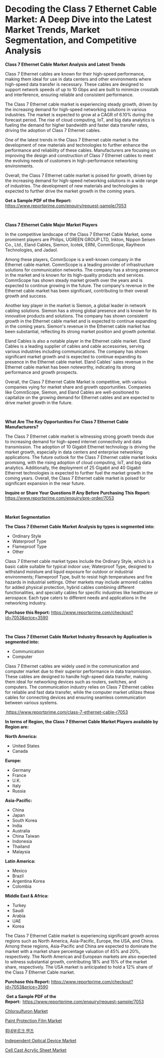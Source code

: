 <p><h1>Decoding the Class 7 Ethernet Cable Market: A Deep Dive into the Latest Market Trends, Market Segmentation, and Competitive Analysis</h1></p><p><strong>Class 7 Ethernet Cable Market Analysis and Latest Trends</strong></p>
<p><p>Class 7 Ethernet cables are known for their high-speed performance, making them ideal for use in data centers and other environments where high-speed data transfer is necessary. These cables are designed to support network speeds of up to 10 Gbps and are built to minimize crosstalk and interference, ensuring reliable and consistent performance.</p><p>The Class 7 Ethernet cable market is experiencing steady growth, driven by the increasing demand for high-speed networking solutions in various industries. The market is expected to grow at a CAGR of 6.10% during the forecast period. The rise of cloud computing, IoT, and big data analytics is fueling the demand for higher bandwidth and faster data transfer rates, driving the adoption of Class 7 Ethernet cables.</p><p>One of the latest trends in the Class 7 Ethernet cable market is the development of new materials and technologies to further enhance the performance and reliability of these cables. Manufacturers are focusing on improving the design and construction of Class 7 Ethernet cables to meet the evolving needs of customers in high-performance networking environments.</p><p>Overall, the Class 7 Ethernet cable market is poised for growth, driven by the increasing demand for high-speed networking solutions in a wide range of industries. The development of new materials and technologies is expected to further drive the market growth in the coming years.</p></p>
<p><strong>Get a Sample PDF of the Report:&nbsp;</strong> <a href="https://www.reportprime.com/enquiry/request-sample/7053">https://www.reportprime.com/enquiry/request-sample/7053</a></p>
<p>&nbsp;</p>
<p><strong>Class 7 Ethernet Cable Major Market Players</strong></p>
<p><p>In the competitive landscape of the Class 7 Ethernet Cable Market, some prominent players are Philips, UGREEN GROUP LTD, Inkton, Nippon Seisen Co., Ltd., Eland Cables, Siemon, Icotek, ERNI, CommScope, Raytheon Technologies, and Jadaol. </p><p>Among these players, CommScope is a well-known company in the Ethernet cable market. CommScope is a leading provider of infrastructure solutions for communication networks. The company has a strong presence in the market and is known for its high-quality products and services. CommScope has shown steady market growth over the years and is expected to continue growing in the future. The company's revenue in the Ethernet cable market has been significant, contributing to their overall growth and success.</p><p>Another key player in the market is Siemon, a global leader in network cabling solutions. Siemon has a strong global presence and is known for its innovative products and solutions. The company has shown consistent growth in the Ethernet cable market and is expected to continue expanding in the coming years. Siemon's revenue in the Ethernet cable market has been substantial, reflecting its strong market position and growth potential.</p><p>Eland Cables is also a notable player in the Ethernet cable market. Eland Cables is a leading supplier of cables and cable accessories, serving various industries including communications. The company has shown significant market growth and is expected to continue expanding its presence in the Ethernet cable market. Eland Cables' sales revenue in the Ethernet cable market has been noteworthy, indicating its strong performance and growth prospects.</p><p>Overall, the Class 7 Ethernet Cable Market is competitive, with various companies vying for market share and growth opportunities. Companies like CommScope, Siemon, and Eland Cables are well-positioned to capitalize on the growing demand for Ethernet cables and are expected to drive market growth in the future.</p></p>
<p>&nbsp;</p>
<p><strong>What Are The Key Opportunities For Class 7 Ethernet Cable Manufacturers?</strong></p>
<p><p>The Class 7 Ethernet cable market is witnessing strong growth trends due to increasing demand for high-speed internet connectivity and data transmission. The adoption of 10 Gigabit Ethernet technology is driving the market growth, especially in data centers and enterprise networking applications. The future outlook for the Class 7 Ethernet cable market looks promising, with the rising adoption of cloud computing, IoT, and big data analytics. Additionally, the deployment of 25 Gigabit and 40 Gigabit Ethernet technologies is expected to further fuel the market growth in the coming years. Overall, the Class 7 Ethernet cable market is poised for significant expansion in the near future.</p></p>
<p><strong>Inquire or Share Your Questions If Any Before Purchasing This Report:</strong> <a href="https://www.reportprime.com/enquiry/pre-order/7053">https://www.reportprime.com/enquiry/pre-order/7053</a></p>
<p>&nbsp;</p>
<p><strong>Market Segmentation</strong></p>
<p><strong>The Class 7 Ethernet Cable Market Analysis by types is segmented into:</strong></p>
<p><ul><li>Ordinary Style</li><li>Waterproof Type</li><li>Flameproof Type</li><li>Other</li></ul></p>
<p><p>Class 7 Ethernet cable market types include the Ordinary Style, which is a basic cable suitable for typical indoor use; Waterproof Type, designed to withstand moisture and liquid exposure for outdoor or industrial environments; Flameproof Type, built to resist high temperatures and fire hazards in industrial settings. Other markets may include armored cables for added physical protection, hybrid cables combining different functionalities, and specialty cables for specific industries like healthcare or aerospace. Each type caters to different needs and applications in the networking industry.</p></p>
<p><strong>Purchase this Report:&nbsp;</strong><a href="https://www.reportprime.com/checkout?id=7053&price=3590">https://www.reportprime.com/checkout?id=7053&price=3590</a></p>
<p>&nbsp;</p>
<p><strong>The Class 7 Ethernet Cable Market Industry Research by Application is segmented into:</strong></p>
<p><ul><li>Communication</li><li>Computer</li></ul></p>
<p><p>Class 7 Ethernet cables are widely used in the communication and computer market due to their superior performance in data transmission. These cables are designed to handle high-speed data transfer, making them ideal for networking devices such as routers, switches, and computers. The communication industry relies on Class 7 Ethernet cables for reliable and fast data transfer, while the computer market utilizes these cables for connecting devices and ensuring seamless communication between various systems.</p></p>
<p><a href="https://www.reportprime.com/class-7-ethernet-cable-r7053">&nbsp;https://www.reportprime.com/class-7-ethernet-cable-r7053</a></p>
<p><strong>In terms of Region, the Class 7 Ethernet Cable Market Players available by Region are:</strong></p>
<p>
    <p> <strong> North America: </strong>
        <ul>
            <li>United States</li>
            <li>Canada</li>
        </ul>
        </p> 
    <p> <strong> Europe: </strong>
        <ul>
            <li>Germany</li>
            <li>France</li>
            <li>U.K.</li>
            <li>Italy</li>
            <li>Russia</li>
        </ul>
        </p> 
    <p> <strong> Asia-Pacific: </strong>
        <ul>
            <li>China</li>
            <li>Japan</li>
            <li>South Korea</li>
            <li>India</li>
            <li>Australia</li>
            <li>China Taiwan</li>
            <li>Indonesia</li>
            <li>Thailand</li>
            <li>Malaysia</li>
        </ul>
        </p> 
    <p> <strong> Latin America: </strong>
        <ul>
            <li>Mexico</li>
            <li>Brazil</li>
            <li>Argentina Korea</li>
            <li>Colombia</li>
        </ul>
        </p> 
    <p> <strong> Middle East & Africa: </strong>
        <ul>
            <li>Turkey</li>
            <li>Saudi</li>
            <li>Arabia</li>
            <li>UAE</li>
            <li>Korea</li>
        </ul>
    </p>
    </p>
<p><p>The Class 7 Ethernet Cable market is experiencing significant growth across regions such as North America, Asia-Pacific, Europe, the USA, and China. Among these regions, Asia-Pacific and China are expected to dominate the market with a market share percentage valuation of 45% and 20%, respectively. The North American and European markets are also expected to witness substantial growth, contributing 18% and 15% of the market share, respectively. The USA market is anticipated to hold a 12% share of the Class 7 Ethernet Cable market.</p></p>
<p><strong>Purchase this Report: </strong><a href="https://www.reportprime.com/checkout?id=7053&price=3590">https://www.reportprime.com/checkout?id=7053&price=3590</a></p>
<p>&nbsp;<strong>Get a Sample PDF of the Report:&nbsp;&nbsp;</strong><a href="https://www.reportprime.com/enquiry/request-sample/7053">https://www.reportprime.com/enquiry/request-sample/7053</a></p>
<p><strong></strong></p>
<p><p><a href="https://issuu.com/reportprime-2/docs/chlorsulfuron-market-size-2030.pptx">Chlorsulfuron Market</a></p><p><a href="https://www.linkedin.com/pulse/paint-protection-film-market-size-2024-2031-global-industrial-ohxze?trackingId=6vQWuUs5lr29RiTzXYxGpA%3D%3D">Paint Protection Film Market</a></p><p><a href="https://github.com/iansanftyord09878/Market-Research-Report-List-1/blob/main/688069218932.md">뤼네부르크 렌즈</a></p><p><a href="https://github.com/jsmusil/Market-Research-Report-List-2/blob/main/independent-optical-device-market.md">Independent Optical Device Market</a></p><p><a href="https://issuu.com/reportprime-2/docs/cell-cast-acrylic-sheet-market-size-2030.pptx">Cell Cast Acrylic Sheet Market</a></p></p>